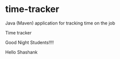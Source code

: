 # time-tracker
Java (Maven) application for tracking time on the job

Time tracker

Good Night Students!!!!

Hello Shashank

